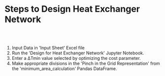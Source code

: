 <h1> Steps to Design Heat Exchanger Network </h1> <br>
<br>
<ol>
  <li> Input Data in 'Input Sheet' Excel file </li>
  <li> Run the 'Design for Heat Exchanger Network' Jupyter Notebook. </li>
  <li> Enter a ΔTmin value selected by optimizing the cost parameter. </li>
  <li> Make appropriate divisions in the 'Pinch in the Grid Representation' from the 'minimum_area_calculation' Pandas DataFrame. </li>
   
  
